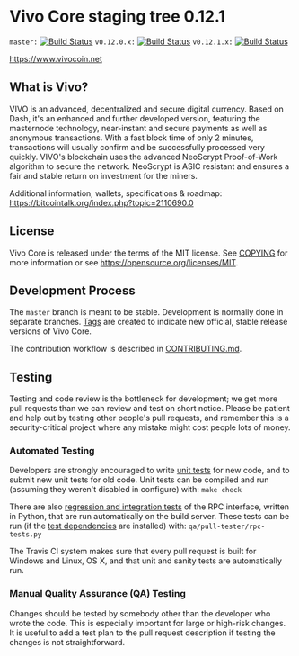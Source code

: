 Vivo Core staging tree 0.12.1
===============================

`master:` [![Build Status](https://travis-ci.org/vivocoin/vivo.svg?branch=master)](https://travis-ci.org/vivocoin/vivo) `v0.12.0.x:` [![Build Status](https://travis-ci.org/vivocoin/vivo.svg?branch=v0.12.0.x)](https://travis-ci.org/vivocoin/vivo/branches) `v0.12.1.x:` [![Build Status](https://travis-ci.org/vivocoin/vivo.svg?branch=v0.12.1.x)](https://travis-ci.org/vivocoin/vivo/branches)

https://www.vivocoin.net


What is Vivo?
----------------

VIVO is an advanced, decentralized and secure digital currency. Based on Dash, it's an enhanced and further developed version, featuring the masternode technology, near-instant and secure payments as well as anonymous transactions. With a fast block time of only 2 minutes, transactions will usually confirm and be successfully processed very quickly. VIVO's blockchain uses the advanced NeoScrypt Proof-of-Work algorithm to secure the network. NeoScrypt is ASIC resistant and ensures a fair and stable return on investment for the miners.
 
Additional information, wallets, specifications & roadmap: https://bitcointalk.org/index.php?topic=2110690.0


License
-------

Vivo Core is released under the terms of the MIT license. See [COPYING](COPYING) for more
information or see https://opensource.org/licenses/MIT.

Development Process
-------------------

The `master` branch is meant to be stable. Development is normally done in separate branches.
[Tags](https://github.com/vivocoin/vivo/tags) are created to indicate new official,
stable release versions of Vivo Core.

The contribution workflow is described in [CONTRIBUTING.md](CONTRIBUTING.md).

Testing
-------

Testing and code review is the bottleneck for development; we get more pull
requests than we can review and test on short notice. Please be patient and help out by testing
other people's pull requests, and remember this is a security-critical project where any mistake might cost people
lots of money.

### Automated Testing

Developers are strongly encouraged to write [unit tests](/doc/unit-tests.md) for new code, and to
submit new unit tests for old code. Unit tests can be compiled and run
(assuming they weren't disabled in configure) with: `make check`

There are also [regression and integration tests](/qa) of the RPC interface, written
in Python, that are run automatically on the build server.
These tests can be run (if the [test dependencies](/qa) are installed) with: `qa/pull-tester/rpc-tests.py`

The Travis CI system makes sure that every pull request is built for Windows
and Linux, OS X, and that unit and sanity tests are automatically run.

### Manual Quality Assurance (QA) Testing

Changes should be tested by somebody other than the developer who wrote the
code. This is especially important for large or high-risk changes. It is useful
to add a test plan to the pull request description if testing the changes is
not straightforward.

